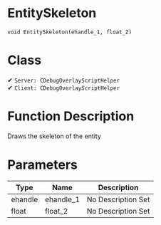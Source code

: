# EntitySkeleton
```
void EntitySkeleton(ehandle_1, float_2)
```
# Class
✔ `Server: CDebugOverlayScriptHelper`  
✔ `Client: CDebugOverlayScriptHelper`  

# Function Description
Draws the skeleton of the entity
# Parameters
Type|Name|Description
--|--|--
ehandle|ehandle_1|No Description Set
float|float_2|No Description Set
